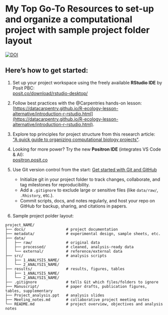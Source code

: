 # My Top Go-To Resources to set-up and organize a computational project with sample project folder layout

[![DOI](https://zenodo.org/badge/DOI/10.5281/zenodo.16886694.svg)](https://doi.org/10.5281/zenodo.16886694)

## Here’s how to get started:

1. Set up your project workspace using the freely available **RStudio IDE** by Posit PBC:  
[posit.co/download/rstudio-desktop/](http://posit.co/download/rstudio-desktop/)

2. Follow best practices with the @Carpentries hands-on lesson:  
[https://datacarpentry.github.io/R-ecology-lesson-alternative/introduction-r-rstudio.html](https://datacarpentry.github.io/R-ecology-lesson-alternative/introduction-r-rstudio.html).

3. Explore top principles for project structure from this research article:  
["A quick guide to organizing computational biology projects"](https://pubmed.ncbi.nlm.nih.gov/19649301/).

4. Looking for more power? Try the new **Positron IDE** (integrates VS Code & AI):  
[positron.posit.co](https://positron.posit.co/)

5. Use Git version control from the start: [Get started with Git and GitHub](https://docs.github.com/en/get-started/start-your-journey)  
    - Initialize git in your project folder to track changes, collaborate, and tag milestones for reproducibility.
    - Add a `.gitignore` to exclude large or sensitive files (like `data/raw/`, `.Rhistory`, etc.).
    - Commit scripts, docs, and notes regularly, and host your repo on GitHub for backup, sharing, and citations in papers.

6. Sample project polder layout:
  ```
  project_NAME/
  ├── docs/                  # project documentation
  ├── metadata/              # experimental design, sample sheets, etc.
  ├── data/
  │   ├── raw/               # original data
  │   ├── processed/         # cleaned, analysis-ready data
  │   └── external/          # reference/external data
  ├── src/                   # analysis scripts
  │   ├── 1_ANALYSIS_NAME/
  │   └── 2_ANALYSIS_NAME/
  ├── results/               # results, figures, tables
  │   ├── 1_ANALYSIS_NAME/
  │   └── 2_ANALYSIS_NAME/
  ├── .gitignore             # tells Git which files/folders to ignore
  ├── Manuscript/            # paper drafts, publication figures, tables, supplementary
  ├── Project_analysis.ppt   # analysis slides 
  ├── Meeting_notes.md       # collaborative project meeting notes
  └── README.md              # project overview, objectives and analysis notes
  ```
